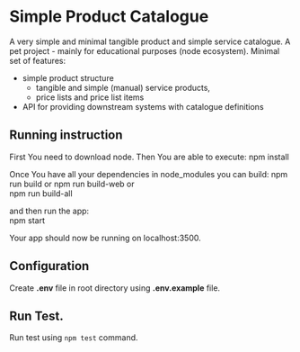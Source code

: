 # Simple Product Catalogue

A very simple and minimal tangible product and simple service catalogue. A pet project - mainly for educational purposes (node ecosystem).
Minimal set of features:
- simple product structure
  * tangible and simple (manual) service products,
  * price lists and price list items
- API for providing downstream systems with catalogue definitions  

## Running instruction
First You need to download node. Then You are able to execute:
    npm install

Once You have all your dependencies in node_modules you can build:
    npm run build
or
    npm run build-web
or        
    npm run build-all

and then run the app:     
    npm start

Your app should now be running on localhost:3500.

## Configuration

Create **.env** file in root directory
using **.env.example** file.

## Run Test.

Run test using
<code>npm test</code> command.

